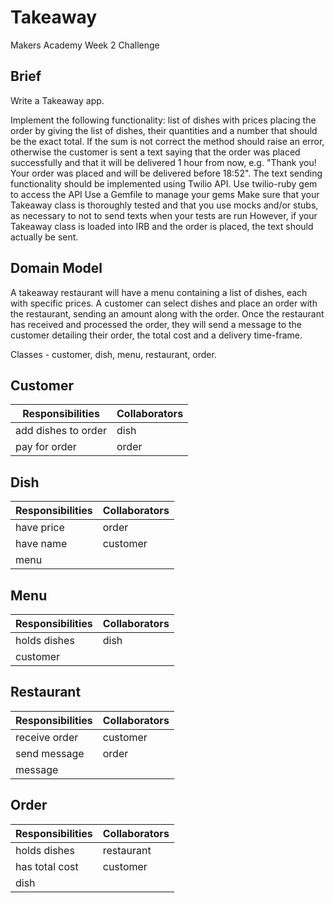 Takeaway
========
Makers Academy Week 2 Challenge

Brief
-----
Write a Takeaway app.

Implement the following functionality:
list of dishes with prices
placing the order by giving the list of dishes, their quantities and a number that should be the exact total. If the sum is not correct the method should raise an error, otherwise the customer is sent a text saying that the order was placed successfully and that it will be delivered 1 hour from now, e.g. "Thank you! Your order was placed and will be delivered before 18:52".
The text sending functionality should be implemented using Twilio API.
Use twilio-ruby gem to access the API
Use a Gemfile to manage your gems
Make sure that your Takeaway class is thoroughly tested and that you use mocks and/or stubs, as necessary to not to send texts when your tests are run
However, if your Takeaway class is loaded into IRB and the order is placed, the text should actually be sent.

Domain Model
------------

A takeaway restaurant will have a menu containing a list of dishes, each with specific prices. A customer can select dishes and place an order with the restaurant, sending an amount along with the order. Once the restaurant has received and processed the order, they will send a message to the customer detailing their order, the total cost and a delivery time-frame.

Classes - customer, dish, menu, restaurant, order.

Customer
--------
Responsibilities  | Collaborators
------------- | -------------
add dishes to order | dish
pay for order | order

Dish
----
Responsibilities  | Collaborators
------------- | -------------
have price | order
have name | customer
 | menu

Menu
----
Responsibilities  | Collaborators
------------- | -------------
holds dishes | dish
 | customer

Restaurant
----------
Responsibilities  | Collaborators
------------- | -------------
receive order  | customer
send message  | order
 | message

Order
-----
Responsibilities  | Collaborators
------------- | -------------
holds dishes | restaurant
has total cost | customer
 | dish
